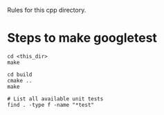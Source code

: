 Rules for this cpp directory.

# Steps to make googletest
```
cd <this_dir>
make

cd build
cmake ..
make

# List all available unit tests
find . -type f -name "*test"
```


